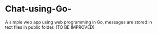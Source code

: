 # Chat-using-Go-
A simple web app using web programming in Go, messages are stored in text files in public folder. (TO BE IMPROVED)
